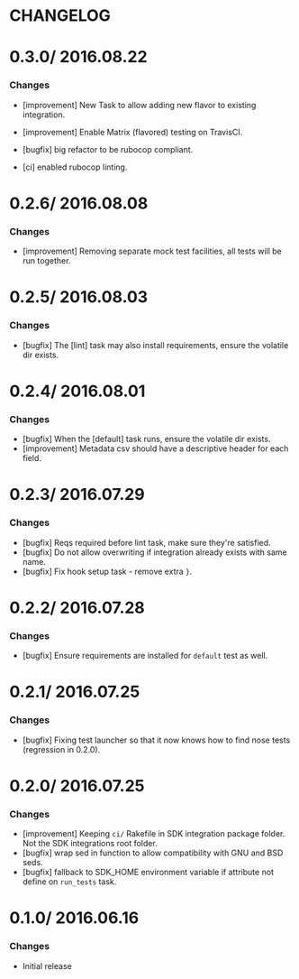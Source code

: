 # CHANGELOG

0.3.0/ 2016.08.22
==================

### Changes

* [improvement] New Task to allow adding new flavor to existing integration.
* [improvement] Enable Matrix (flavored) testing on TravisCI.

* [bugfix] big refactor to be rubocop compliant.

* [ci] enabled rubocop linting.

0.2.6/ 2016.08.08
==================

### Changes

* [improvement] Removing separate mock test facilities, all tests will be run together.

0.2.5/ 2016.08.03
==================

### Changes

* [bugfix] The [lint] task may also install requirements, ensure the volatile dir exists.

0.2.4/ 2016.08.01
==================

### Changes

* [bugfix] When the [default] task runs, ensure the volatile dir exists.
* [improvement] Metadata csv should have a descriptive header for each field.

0.2.3/ 2016.07.29
==================

### Changes

* [bugfix] Reqs required before lint task, make sure they're satisfied.
* [bugfix] Do not allow overwriting if integration already exists with same name.
* [bugfix] Fix hook setup task - remove extra `}`.

0.2.2/ 2016.07.28
==================

### Changes

* [bugfix] Ensure requirements are installed for `default` test as well.

0.2.1/ 2016.07.25
==================

### Changes

* [bugfix] Fixing test launcher so that it now knows how to find nose tests (regression in 0.2.0).

0.2.0/ 2016.07.25
==================

### Changes

* [improvement] Keeping `ci/` Rakefile in SDK integration package folder. Not the SDK integrations root folder.
* [bugfix] wrap sed in function to allow compatibility with GNU and BSD seds.
* [bugfix] fallback to SDK_HOME environment variable if attribute not define on `run_tests` task.

0.1.0/ 2016.06.16
==================

### Changes

* Initial release
